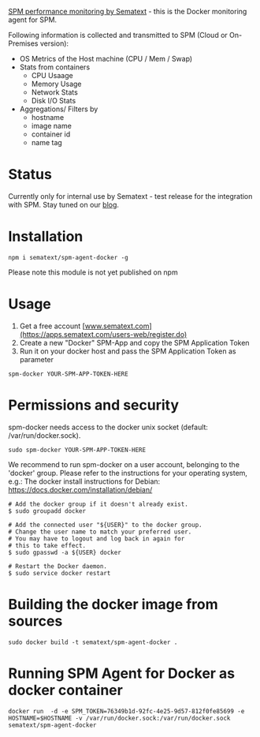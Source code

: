 
[SPM performance monitoring by Sematext](http://sematext.com/spm/) - this is the Docker monitoring agent for SPM.

Following information is collected and transmitted to SPM (Cloud or On-Premises version):

- OS Metrics of the Host machine (CPU / Mem / Swap) 
- Stats from containers
	- CPU Usaage
	- Memory Usage
	- Network Stats
	- Disk I/O Stats
- Aggregations/ Filters by 
  - hostname
  - image name
  - container id
  - name tag 

# Status

Currently only for internal use by Sematext - test release for the integration with SPM. 
Stay tuned on our [blog](http://blog.sematext.com).

# Installation 

```
npm i sematext/spm-agent-docker -g 
```

Please note this module is not yet published on npm 

# Usage

1. Get a free account [www.sematext.com](https://apps.sematext.com/users-web/register.do)  
2. Create a new "Docker" SPM-App and copy the SPM Application Token  
2. Run it on your docker host and pass the SPM Application Token as parameter

```
spm-docker YOUR-SPM-APP-TOKEN-HERE
```

# Permissions and security

spm-docker needs access to the docker unix socket (default: /var/run/docker.sock).

```
sudo spm-docker YOUR-SPM-APP-TOKEN-HERE
```

We recommend to run spm-docker on a user account, belonging to the 'docker' group. 
Please refer to the instructions for your operating system, e.g.:
The docker install instructions for Debian: https://docs.docker.com/installation/debian/

```
# Add the docker group if it doesn't already exist.
$ sudo groupadd docker

# Add the connected user "${USER}" to the docker group.
# Change the user name to match your preferred user.
# You may have to logout and log back in again for
# this to take effect.
$ sudo gpasswd -a ${USER} docker

# Restart the Docker daemon.
$ sudo service docker restart
```

# Building the docker image from sources

```
sudo docker build -t sematext/spm-agent-docker .
```

# Running SPM Agent for Docker as docker container

```
docker run  -d -e SPM_TOKEN=76349b1d-92fc-4e25-9d57-812f0fe85699 -e HOSTNAME=$HOSTNAME -v /var/run/docker.sock:/var/run/docker.sock sematext/spm-agent-docker
```


